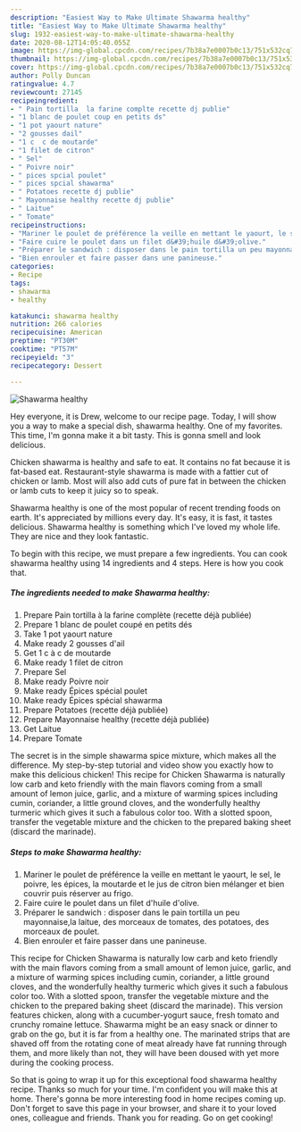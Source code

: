 ```yaml
---
description: "Easiest Way to Make Ultimate Shawarma healthy"
title: "Easiest Way to Make Ultimate Shawarma healthy"
slug: 1932-easiest-way-to-make-ultimate-shawarma-healthy
date: 2020-08-12T14:05:40.055Z
image: https://img-global.cpcdn.com/recipes/7b38a7e0007b0c13/751x532cq70/shawarma-healthy-photo-principale-de-la-recette.jpg
thumbnail: https://img-global.cpcdn.com/recipes/7b38a7e0007b0c13/751x532cq70/shawarma-healthy-photo-principale-de-la-recette.jpg
cover: https://img-global.cpcdn.com/recipes/7b38a7e0007b0c13/751x532cq70/shawarma-healthy-photo-principale-de-la-recette.jpg
author: Polly Duncan
ratingvalue: 4.7
reviewcount: 27145
recipeingredient:
- " Pain tortilla  la farine complte recette dj publie"
- "1 blanc de poulet coup en petits ds"
- "1 pot yaourt nature"
- "2 gousses dail"
- "1 c  c de moutarde"
- "1 filet de citron"
- " Sel"
- " Poivre noir"
- " pices spcial poulet"
- " pices spcial shawarma"
- " Potatoes recette dj publie"
- " Mayonnaise healthy recette dj publie"
- " Laitue"
- " Tomate"
recipeinstructions:
- "Mariner le poulet de préférence la veille en mettant le yaourt, le sel, le poivre, les épices, la moutarde et le jus de citron bien mélanger et bien couvrir puis réserver au frigo."
- "Faire cuire le poulet dans un filet d&#39;huile d&#39;olive."
- "Préparer le sandwich : disposer dans le pain tortilla un peu mayonnaise,la laitue, des morceaux de tomates, des potatoes, des morceaux de poulet."
- "Bien enrouler et faire passer dans une panineuse."
categories:
- Recipe
tags:
- shawarma
- healthy

katakunci: shawarma healthy 
nutrition: 266 calories
recipecuisine: American
preptime: "PT30M"
cooktime: "PT57M"
recipeyield: "3"
recipecategory: Dessert

---
```



![Shawarma healthy](https://img-global.cpcdn.com/recipes/7b38a7e0007b0c13/751x532cq70/shawarma-healthy-photo-principale-de-la-recette.jpg)

Hey everyone, it is Drew, welcome to our recipe page. Today, I will show you a way to make a special dish, shawarma healthy. One of my favorites. This time, I'm gonna make it a bit tasty. This is gonna smell and look delicious.

Chicken shawarma is healthy and safe to eat. It contains no fat because it is fat-based eat. Restaurant-style shawarma is made with a fattier cut of chicken or lamb. Most will also add cuts of pure fat in between the chicken or lamb cuts to keep it juicy so to speak.

Shawarma healthy is one of the most popular of recent trending foods on earth. It's appreciated by millions every day. It's easy, it is fast, it tastes delicious. Shawarma healthy is something which I've loved my whole life. They are nice and they look fantastic.


To begin with this recipe, we must prepare a few ingredients. You can cook shawarma healthy using 14 ingredients and 4 steps. Here is how you cook that.

<!--inarticleads1-->

##### The ingredients needed to make Shawarma healthy:

1. Prepare  Pain tortilla à la farine complète (recette déjà publiée)
1. Prepare 1 blanc de poulet coupé en petits dés
1. Take 1 pot yaourt nature
1. Make ready 2 gousses d&#39;ail
1. Get 1 c à c de moutarde
1. Make ready 1 filet de citron
1. Prepare  Sel
1. Make ready  Poivre noir
1. Make ready  Épices spécial poulet
1. Make ready  Épices spécial shawarma
1. Prepare  Potatoes (recette déjà publiée)
1. Prepare  Mayonnaise healthy (recette déjà publiée)
1. Get  Laitue
1. Prepare  Tomate


The secret is in the simple shawarma spice mixture, which makes all the difference. My step-by-step tutorial and video show you exactly how to make this delicious chicken! This recipe for Chicken Shawarma is naturally low carb and keto friendly with the main flavors coming from a small amount of lemon juice, garlic, and a mixture of warming spices including cumin, coriander, a little ground cloves, and the wonderfully healthy turmeric which gives it such a fabulous color too. With a slotted spoon, transfer the vegetable mixture and the chicken to the prepared baking sheet (discard the marinade). 

<!--inarticleads2-->

##### Steps to make Shawarma healthy:

1. Mariner le poulet de préférence la veille en mettant le yaourt, le sel, le poivre, les épices, la moutarde et le jus de citron bien mélanger et bien couvrir puis réserver au frigo.
1. Faire cuire le poulet dans un filet d&#39;huile d&#39;olive.
1. Préparer le sandwich : disposer dans le pain tortilla un peu mayonnaise,la laitue, des morceaux de tomates, des potatoes, des morceaux de poulet.
1. Bien enrouler et faire passer dans une panineuse.


This recipe for Chicken Shawarma is naturally low carb and keto friendly with the main flavors coming from a small amount of lemon juice, garlic, and a mixture of warming spices including cumin, coriander, a little ground cloves, and the wonderfully healthy turmeric which gives it such a fabulous color too. With a slotted spoon, transfer the vegetable mixture and the chicken to the prepared baking sheet (discard the marinade). This version features chicken, along with a cucumber-yogurt sauce, fresh tomato and crunchy romaine lettuce. Shawarma might be an easy snack or dinner to grab on the go, but it is far from a healthy one. The marinated strips that are shaved off from the rotating cone of meat already have fat running through them, and more likely than not, they will have been doused with yet more during the cooking process. 

So that is going to wrap it up for this exceptional food shawarma healthy recipe. Thanks so much for your time. I'm confident you will make this at home. There's gonna be more interesting food in home recipes coming up. Don't forget to save this page in your browser, and share it to your loved ones, colleague and friends. Thank you for reading. Go on get cooking!
